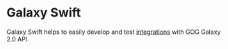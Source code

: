 # Galaxy Swift
Galaxy Swift helps to easily develop and test [integrations](https://github.com/gogcom/galaxy-integrations-python-api) with GOG Galaxy 2.0 API.
